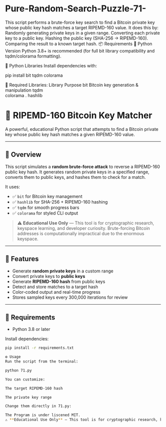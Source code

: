 # Pure-Random-Search-Puzzle-71-
This script performs a brute-force key search to find a Bitcoin private key whose public key hash matches a target RIPEMD-160 value. It does this by:  Randomly generating private keys in a given range.  Converting each private key to a public key.  Hashing the public key (SHA-256 → RIPEMD-160).  Comparing the result to a known target hash.
📦 Requirements
🐍 Python Version
Python 3.8+ is recommended (for full bit library compatibility and tqdm/colorama formatting).

🔗 Python Libraries
Install dependencies with:

pip install bit tqdm colorama

🔹 Required Libraries:
Library	Purpose
bit	Bitcoin key generation & manipulation 
tqdm	
colorama	.
hashlib

# 🔐 RIPEMD-160 Bitcoin Key Matcher

A powerful, educational Python script that attempts to find a Bitcoin private key whose public key hash matches a given RIPEMD-160 value.

---

## 🚀 Overview

This script simulates a **random brute-force attack** to reverse a RIPEMD-160 public key hash. It generates random private keys in a specified range, converts them to public keys, and hashes them to check for a match.

It uses:
- ✅ `bit` for Bitcoin key management
- ✅ `hashlib` for SHA-256 + RIPEMD-160 hashing
- ✅ `tqdm` for smooth progress bars
- ✅ `colorama` for styled CLI output

> ⚠️ **Educational Use Only** — This tool is for cryptographic research, keyspace learning, and developer curiosity. Brute-forcing Bitcoin addresses is computationally impractical due to the enormous keyspace.

---

## 🔧 Features

- Generate **random private keys** in a custom range
- Convert private keys to **public keys**
- Generate **RIPEMD-160 hash** from public keys
- Detect and store matches to a target hash
- Color-coded output and real-time progress
- Stores sampled keys every 300,000 iterations for review

---

## 🧰 Requirements

- Python 3.8 or later

Install dependencies:

```bash
pip install -r requirements.txt

⚙️ Usage
Run the script from the terminal:

python 71.py

You can customize:

The target RIPEMD-160 hash

The private key range

Change them directly in 71.py:

The Program is under liscened MIT.
⚠️ **Educational Use Only** — This tool is for cryptographic research, keyspace learning, and developer curiosity. Brute-forcing Bitcoin addresses is computationally impractical due to the enormous keyspace.
